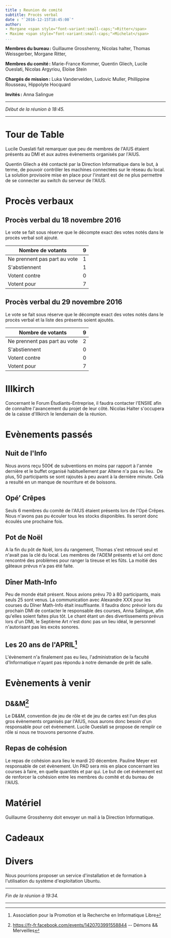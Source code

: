 ```yaml
---
title : Reunion de comité
subtitle: Procès verbal
date : "`2016-12-15T18:45:00`"
author:
- Morgane <span style="font-variant:small-caps;">Ritter</span>
- Maxime <span style="font-variant:small-caps;">Michelat</span>
...
```


**Membres du bureau :**
Guillaume Grosshenny,
Nicolas halter,
Thomas Weissgerber,
Morgane Ritter,

**Membres du comité :**
Marie-France Kommer,
Quentin Gliech,
Lucile Oueslati,
Nicolas Argyriou,
Eloïse Stein

**Chargés de mission :**
Luka Vandervelden,
Ludovic Muller,
Phillippine Rousseau,
Hippolyte Hocquard

**Invités :**
Anna Salingue

---

*Début de la réunion à 18:45.*

---

# Tour de Table

Lucile Oueslati fait remarquer que peu de membres de l'AIUS étaient présents au DMI et aux autres évènements organisés par l'AIUS.

Quentin Gliech a été contacté par la Direction Informatique dans le but, à terme, de pouvoir contrôler les machines connectées sur le réseau du local.
La solution provisoire mise en place pour l'instant est de ne plus permettre de se connecter au switch du serveur de l'AIUS.

# Procès verbaux

## Procès verbal du 18 novembre 2016

Le vote se fait sous réserve que le décompte exact des votes notés dans le procès verbal soit ajouté.

| Nombre de votants            | 9 |
|------------------------------|---|
| Ne prennent pas part au vote | 1 |
| S'abstiennent                | 1 |
| Votent contre                | 0 |
| Votent pour                  | 7 |

## Procès verbal du 29 novembre 2016

Le vote se fait sous réserve que le décompte exact des votes notés dans le procès verbal et la liste des présents soient ajoutés.

| Nombre de votants            | 9 |
|------------------------------|---|
| Ne prennent pas part au vote | 2 |
| S'abstiennent                | 0 |
| Votent contre                | 0 |
| Votent pour                  | 7 |

# Illkirch

Concernant le Forum Étudiants-Entreprise, il faudra contacter l'ENSIIE afin de connaître l'avancement du projet de leur côté.
Nicolas Halter s'occupera de la caisse d'Illkirch le lendemain de la réunion.

# Evènements passés

## Nuit de l'Info

Nous avons reçu 500€ de subventions en moins par rapport à l'année dernière et le buffet organisé habituellement par Altene n'a pas eu lieu. 
De plus, 50 participants se sont rajoutés à peu avant à la dernière minute.
Celà a resulté en un manque de nourriture et de boissons.

## Opé’ Crêpes

Seuls 6 membres du comité de l'AIUS étaient présents lors de l'Opé Crêpes.
Nous n'avons pas pu écouler tous les stocks disponibles.
Ils seront donc écoulés une prochaine fois.

## Pot de Noël

A la fin du pôt de Noël, lors du rangement, Thomas s'est retrouvé seul et n'avait pas la clé du local.
Les membres de l'ADEM présents et lui ont donc rencontré des problèmes pour ranger la tireuse et les fûts.
La moitié des gâteaux prévus n'a pas été faite.

## Dîner Math-Info

Peu de monde était présent.
Nous avions prévu 70 à 80 participants, mais seuls 25 sont venus.
La communication avec Alexandre XXX pour les courses du Dîner Math-Info était insuffisante. 
Il faudra donc prévoir lors du prochain DMI de contacter le responsable des courses, Anna Salingue, afin qu'elles soient faites plus tôt.
Le chant étant un des divertissements prévus lors d'un DMI, le Septième Art n'est donc pas un lieu idéal, le personnel n'autorisant pas les excès sonores. 

## Les 20 ans de l'APRIL[^APRIL]

[^APRIL]: Association pour la Promotion et la Recherche en Informatique Libre

L'évènement n'a finalement pas eu lieu, l'administration de la faculté d'Informatique n'ayant pas répondu à notre demande de prêt de salle.

# Evènements à venir

## D&&M[^DM]

[^DM]: <https://fr-fr.facebook.com/events/1420703991558844> -- Démons && Merveilles

Le D&&M, convention de jeu de rôle et de jeu de cartes est l'un des plus gros évènements organisés par l'AIUS, nous aurons donc besoin d'un responsable pour cet évènement.
Lucile Oueslati se propose de remplir ce rôle si nous ne trouvons personne d'autre.

## Repas de cohésion

Le repas de cohésion aura lieu le mardi 20 décembre. Pauline Meyer est responsable de cet évènement.
Un PAD sera mis en place concernant les courses à faire, en quelle quantités et par qui.
Le but de cet évènement est de renforcer la cohésion entre les membres du comité et du bureau de l'AIUS.

# Matériel

Guillaume Grosshenny doit envoyer un mail à la Direction Informatique.

# Cadeaux

# Divers

Nous pourrions proposer un service d'installation et de formation à l'utilisation du système d'exploitation Ubuntu.

---

*Fin de la réunion à 19:34.*

---

